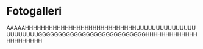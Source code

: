 # Fotogalleri
AAAAAHHHHHHHHHHHHHHHHHHHHHHHHHHHHUUUUUUUUUUUUUUUUUUUUUUUGGGGGGGGGGGGGGGGGGGGGGGGGGGHHHHHHHHHHHHHHHHHHHHHH
